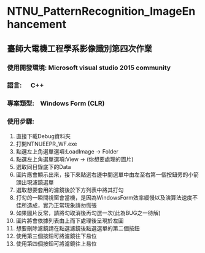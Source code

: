 # NTNU_PatternRecognition_ImageEnhancement
## 臺師大電機工程學系影像識別第四次作業

### 使用開發環境: Microsoft visual studio 2015 community </br>
### 語言:        C++                                    </br>
### 專案類型:    Windows Form (CLR)                      </br>
### 使用步驟:    
1. 直接下載Debug資料夾
2. 打開NTNUEEPR_WF.exe
2. 點選左上角選單選項:LoadImage -> Folder
4. 點選左上角選單選項:View -> (你想要處理的圖片)
4. 選取同目錄底下的Data
3. 圖片應會顯示出來，接下來點選右邊中間選單中由左至右第一個按鈕旁的小箭頭出現濾鏡選單
3. 選取想要套用的濾鏡後於下方列表中將其打勾 
4. 打勾的一瞬間視窗會當機，是因為WindowsForm效率緩慢以及演算法速度不佳所造成，實乃正常現象請勿慌張
4. 如果圖片反常，請將勾取消後再勾選一次(此為BUG之一待解)
4. 圖片將會依據列表由上而下處理後呈現於左圖
5. 想要刪除濾鏡請在點選濾鏡後點選選單的第二個按鈕
6. 使用第三個按鈕可將濾鏡往下易位
7. 使用第四個按鈕可將濾鏡往上易位

